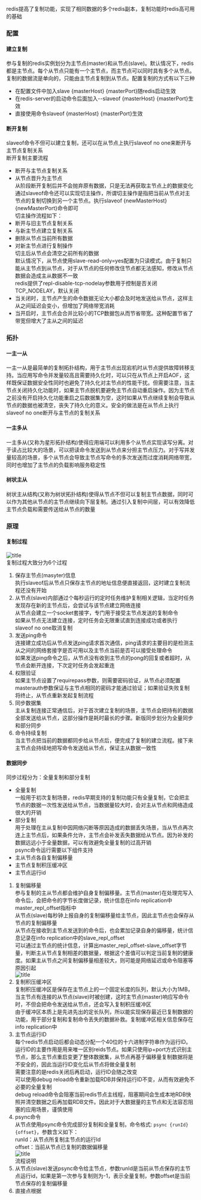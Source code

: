 redis提高了复制功能，实现了相同数据的多个redis副本，复制功能时redis高可用的基础  
### 配置  
#### 建立复制  
参与复制的redis实例划分为主节点(master)和从节点(slave)。默认情况下，redis都是主节点。每个从节点只能有一个主节点，而主节点可以同时具有多个从节点。复制的数据流是单向的，只能由主节点复制到从节点。配置复制的方式有以下三种  
+ 在配置文件中加入slave {masterHost} {masterPort}随redis启动生效  
+ 在redis-server的启动命令后面加入--slaveof {masterHost} {masterPort}生效  
+ 直接使用命令slaveof {masterHost} {masterPort}生效  
#### 断开复制  
slaveof命令不但可以建立复制，还可以在从节点上执行slaveof no one来断开与主节点复制关系  
断开复制主要流程  
+ 断开与主节点复制关系  
+ 从节点晋升为主节点  
从阶段断开复制后并不会抛弃原有数据，只是无法再获取主节点上的数据变化  
通过slaveof命令还可以实现切主操作，所谓切主操作是指把当前从节点对主节点的复制切换到另一个主节点。执行slaveof {newMasterHost} {newMasterPort}命令即可  
切主操作流程如下：
+ 断开与旧主节点复制关系  
+ 与新主节点建立复制关系  
+ 删除从节点当前所有数据  
+ 对新主节点进行复制操作  
切主后从节点会清空之前所有的数据  
默认情况下，从节点使用slave-read-only=yes配置为只读模式。由于复制只能从主节点到从节点，对于从节点的任何修改住节点都无法感知，修改从节点数据会造成主从数据不一致  
redis提供了repl-disable-tcp-nodelay参数用于控制是否关闭TCP_NODELAY，默认关闭  
+ 当关闭时，主节点产生的命令数据无论大小都会及时地发送给从节点，这样主从之间延迟会变小，但增加了网络带宽消耗  
+ 当开启时，主节点会合并比较小的TCP数据包从而节省带宽。这种配置节省了带宽但增大了主从之间的延迟  
### 拓扑  
#### 一主一从  
一主一从是最简单的复制拓扑结构，用于主节点出现宕机时从节点提供故障转移支持。当应用写命令并发量较高且需要持久化时，可以只在从节点上开启AOF，这样既保证数据安全性同时也避免了持久化对主节点的性能干扰。但需要注意，当主节点关闭持久化功能时，如果主节点脱机要避免主节点自动重启操作。因为主节点之前没有开启持久化功能重启之后数据集为空，这时如果从节点继续复制会导致从节点的数据也被清空，丧失了持久化的意义。安全的做法是在从节点上执行slaveof no one断开与主节点的复制关系  
#### 一主多从  
一主多从(又称为星形拓扑结构)使得应用端可以利用多个从节点实现读写分离。对于读占比较大的场景，可以把读命令发送到从节点来分担主节点压力。对于写并发量较高的场景，多个从节点会导致主节点写命令的多次发送而过度消耗网络带宽，同时也增加了主节点的负载影响服务稳定性  
#### 树状主从  
树状主从结构(又称为树状拓扑结构)使得从节点不但可以复制主节点数据，同时可以作为其他从节点的主节点继续向下层复制。通过引入复制中间层，可以有效降低主节点负载和需要传送给从节点的数量  
### 原理  
#### 复制过程  
![title](https://raw.githubusercontent.com/liujinxi931204/image/master/gitnote/2020/09/22/1600765240920-1600765240922.png)  
复制过程大致分为6个过程  
1. 保存主节点(masyter)信息  
执行slaveof后从节点只保存主节点的地址信息便直接返回，这时建立复制流程还没有开始  
2. 从节点(slave)内部通过个每秒运行的定时任务维护复制相关逻辑，当定时任务发现存在新的主节点后，会尝试与该节点建立网络连接  
从节点会建立一个socket套接字，专门用于接受主节点发送的复制命令  
如果从节点无法建立连接，定时任务会无限重试直到连接成功或者执行slaveof no one取消复制  
3. 发送ping命令  
连接建立成功后从节点发送ping请求首次通信，ping请求的主要目的是检测主从之间的网络套接字是否可用以及主节点当前是否可以接受处理命令  
如果发送ping命令之后，从节点没有收到主节点的pong的回复或者超时，从节点会断开连接，下次定时任务会发起重连  
4. 权限验证  
如果主节点设置了requirepass参数，则需要密码验证，从节点必须配置masterauth参数保证与主节点相同的密码才能通过验证；如果验证失败复制将终止，从节点重新发起复制流程  
5. 同步数据集  
主从复制连接正常通信后，对于首次建立复制的场景，主节点会把持有的数据全部发送给从节点，这部分操作是耗时最长的步骤。新版同步划分为全量同步和部分同步  
6. 命令持续复制  
当主节点把当前的数据都同步给从节点后，便完成了复制的建立流程。接下来主节点会持续地把写命令发送给从节点，保证主从数据一致性  
#### 数据同步  
同步过程分为：全量复制和部分复制  
+ 全量复制  
一般用于初次复制场景，redis早期支持的复制功能只有全量复制，它会把主节点的数据一次性发送给从节点，当数据量较大时，会对主从节点和网络造成很大的开销  
+ 部分复制  
用于处理在主从复制中因网络闪断等原因造成的数据丢失场景，当从节点再次连上主节点后，如果条件允许，主节点会补发丢失数据给从节点。因为补发的数据远远小于全量数据，可以有效避免全量复制的过高开销  
psync命令运行需要以下组件支持  
+ 主从节点各自复制偏移量  
+ 主节点复制积压缓冲区  
+ 主节点运行id  
1. 复制偏移量  
参与复制的主从节点都会维护自身复制偏移量。主节点(master)在处理完写入命令后，会把命令的字节长度做记录，统计信息在info replication中master_repl_offset指标中  
从节点(slave)每秒钟上报自身的复制偏移量给主节点，因此主节点也会保存从节点的复制偏移量  
从节点在接收到主节点发送到的命令后，也会累加记录自身的偏移量，统计信息记录在info replication中的slave_repl_offset  
可以通过主节点的统计信息，计算出master_repl_offset-slave_offset字节量，判断主从节点复制相差的数据量，根据这个差值可以判定当前复制的健康度。如果主从节点之间复制偏移量相差较大，则可能是网络延迟或命令阻塞等原因引起  
![title](https://raw.githubusercontent.com/liujinxi931204/image/master/gitnote/2020/09/23/1600847272979-1600847273024.png)  
2. 复制积压缓冲区  
复制积压缓冲区是保存在主节点上的一个固定长度的队列，默认大小为1MB，当主节点有连接的从节点(slave)时被创建，这时主节点(master)响应写命令时，不但会把命令发送给从节点，还会写入复制积压缓冲区  
由于缓冲区本质上是先进先出的定长队列，所以能实现保存最近已复制数据的功能，用于部分复制和复制命令丢失的数据补救。复制缓冲区相关信息保存在info replication中  
3. 主节点运行ID  
每个redis节点启动后都会动态分配一个40位的十六进制字符串作为运行ID。运行ID的主要作用是用来唯一区别reids节点。如果只使用ip+port方式识别主节点，那么主节点重启变更了整体数据集，从节点再基于偏移量复制数据将是不安全的，因此当运行ID变化后从节点将做全量复制  
需要注意的是redis关闭后再启动，运行ID会随之改变  
可以使用debug reload命令重新加载RDB并保持运行ID不变，从而有效避免不必要的全量复制  
debug reload命令会阻塞当前redis节点主线程，阻塞期间会生成本地RDB快照并清空数据之后再加载RDB文件。因此对于大数据量的主节点和无法容忍阻塞的应用场景，谨慎使用  
4. psync命令  
从节点使用psync命令完成部分复制和全量复制，命令格式: `psync {runId} {offset}`，参数含义如下：  
runId：从节点所复制主节点的运行Id  
offset：当前从节点已复制的数据偏移量  
![title](https://raw.githubusercontent.com/liujinxi931204/image/master/gitnote/2020/09/23/1600849662409-1600849662411.png)  
流程说明  
1. 从节点(slave)发送psync命令给主节点，参数runId是当前从节点保存的主节点运行id，如果是第一次参与复制则为-1，表示全量复制，参数offset是当前节点保存的复制偏移量  
2. 直接点根据
 




















  

